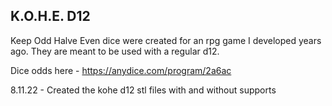 ## K.O.H.E. D12

Keep Odd Halve Even dice were created for an rpg game I developed years ago. They are meant to be used with a regular d12.

Dice odds here - https://anydice.com/program/2a6ac

8.11.22 - Created the kohe d12 stl files with and without supports
